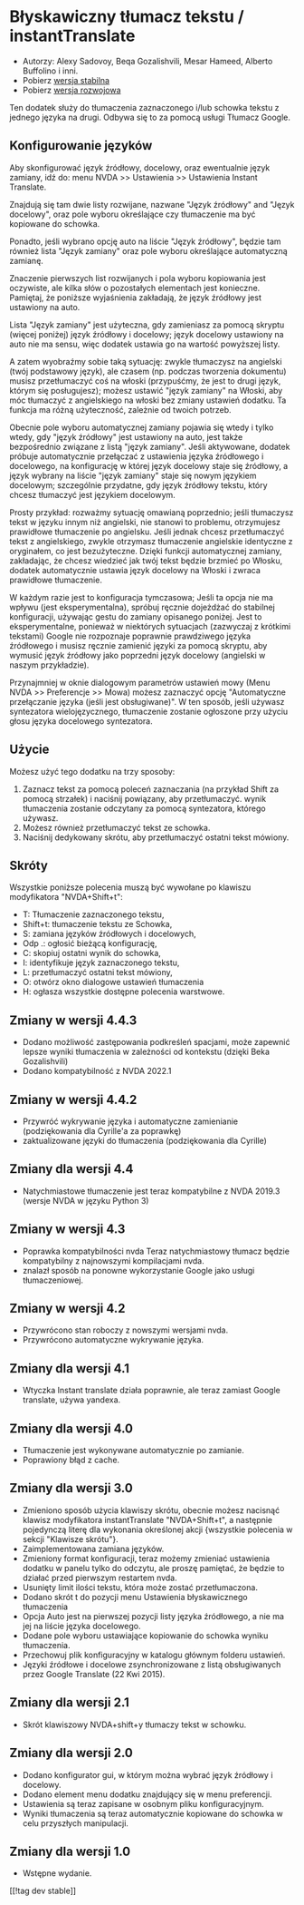 # Błyskawiczny tłumacz tekstu / instantTranslate #

* Autorzy: Alexy Sadovoy, Beqa Gozalishvili, Mesar Hameed, Alberto Buffolino
  i inni.
* Pobierz [wersja stabilna][1]
* Pobierz [wersja rozwojowa][2]

Ten dodatek służy do tłumaczenia zaznaczonego i/lub schowka tekstu z jednego
języka na drugi.  Odbywa się to za pomocą usługi Tłumacz Google.

## Konfigurowanie języków ##
Aby skonfigurować język źródłowy, docelowy, oraz ewentualnie język zamiany, idź do: menu NVDA >> Ustawienia >> Ustawienia Instant Translate.

Znajdują się tam dwie listy rozwijane, nazwane "Język źródłowy" and "Język
docelowy", oraz pole wyboru określające czy tłumaczenie ma być kopiowane do
schowka.

Ponadto, jeśli wybrano opcję auto na liście "Język źródłowy",  będzie tam
również lista "Język zamiany" oraz pole wyboru określające automatyczną
zamianę.

Znaczenie pierwszych list rozwijanych i pola wyboru kopiowania jest
oczywiste, ale kilka słów  o pozostałych elementach jest
konieczne. Pamiętaj, że poniższe wyjaśnienia zakładają, że język źródłowy
jest ustawiony na auto.

Lista "Język zamiany"  jest użyteczna, gdy zamieniasz za pomocą skryptu
(więcej poniżej) język źródłowy i docelowy; język docelowy ustawiony na auto
nie ma sensu, więc dodatek ustawia go na wartość powyższej listy.

A zatem wyobraźmy sobie taką sytuację: zwykle tłumaczysz na angielski (twój
podstawowy język), ale czasem (np. podczas tworzenia dokumentu) musisz
przetłumaczyć coś na włoski (przypuśćmy, że jest to drugi język, którym się
posługujesz); możesz ustawić "język zamiany" na Włoski, aby móc tłumaczyć z
angielskiego na włoski bez zmiany ustawień dodatku. Ta funkcja ma różną
użyteczność, zależnie od twoich potrzeb.

Obecnie pole wyboru automatycznej zamiany pojawia się wtedy i tylko wtedy,
gdy "język źródłowy"  jest ustawiony na auto, jest także bezpośrednio
związane z listą "język zamiany". Jeśli aktywowane, dodatek próbuje
automatycznie przełączać z ustawienia języka źródłowego i docelowego, na
konfigurację w której język docelowy staje się źródłowy, a język wybrany na
liście "język zamiany" staje się nowym językiem docelowym; szczególnie
przydatne, gdy język źródłowy tekstu, który chcesz tłumaczyć jest językiem
docelowym.

Prosty przykład: rozważmy sytuację omawianą poprzednio; jeśli tłumaczysz
tekst w języku innym niż angielski, nie stanowi to problemu, otrzymujesz
prawidłowe tłumaczenie po angielsku. Jeśli jednak chcesz przetłumaczyć tekst
z angielskiego, zwykle otrzymasz tłumaczenie angielskie identyczne z
oryginałem, co jest bezużyteczne. Dzięki funkcji automatycznej zamiany,
zakładając, że chcesz wiedzieć jak twój tekst będzie brzmieć po Włosku,
dodatek automatycznie ustawia język docelowy na Włoski i zwraca prawidłowe
tłumaczenie.

W każdym razie jest to konfiguracja tymczasowa; Jeśli ta opcja nie ma wpływu
(jest eksperymentalna), spróbuj ręcznie dojeżdżać do stabilnej konfiguracji,
używając gestu do zamiany opisanego poniżej. Jest to eksperymentalne,
ponieważ w niektórych sytuacjach (zazwyczaj z krótkimi tekstami) Google nie
rozpoznaje poprawnie prawdziwego języka źródłowego i musisz ręcznie zamienić
języki za pomocą skryptu, aby wymusić język źródłowy jako poprzedni język
docelowy (angielski w naszym przykładzie).

Przynajmniej w oknie dialogowym parametrów ustawień mowy (Menu NVDA >> Preferencje >> Mowa) możesz zaznaczyć opcję "Automatyczne przełączanie języka (jeśli jest obsługiwane)". W ten sposób, jeśli używasz syntezatora wielojęzycznego, tłumaczenie zostanie ogłoszone przy użyciu głosu języka docelowego syntezatora.

## Użycie ##
Możesz użyć tego dodatku na trzy sposoby:

1. Zaznacz tekst za pomocą poleceń zaznaczania (na przykład Shift za pomocą
   strzałek) i naciśnij powiązany, aby przetłumaczyć. wynik tłumaczenia
   zostanie odczytany za pomocą syntezatora, którego używasz.
2. Możesz również przetłumaczyć tekst ze schowka.
3. Naciśnij dedykowany skrótu, aby przetłumaczyć ostatni tekst mówiony.

## Skróty ##
Wszystkie poniższe polecenia muszą być wywołane po klawiszu modyfikatora
"NVDA+Shift+t":

* T: Tłumaczenie zaznaczonego tekstu,
* Shift+t: tłumaczenie tekstu ze Schowka,
* S: zamiana języków źródłowych i docelowych,
* Odp .: ogłosić bieżącą konfigurację,
* C: skopiuj ostatni wynik do schowka,
* I: identyfikuje język zaznaczonego tekstu,
* L: przetłumaczyć ostatni tekst mówiony,
* O: otwórz okno dialogowe ustawień tłumaczenia
* H: ogłasza wszystkie dostępne polecenia warstwowe.

## Zmiany w wersji 4.4.3 ##
* Dodano możliwość zastępowania podkreśleń spacjami, może zapewnić lepsze
  wyniki tłumaczenia w zależności od kontekstu (dzięki Beka Gozalishvili)
* Dodano kompatybilność z NVDA 2022.1

## Zmiany w wersji 4.4.2 ##
* Przywróć wykrywanie języka i automatyczne zamienianie (podziękowania dla
  Cyrille'a za poprawkę)
* zaktualizowane języki do tłumaczenia (podziękowania dla Cyrille)

## Zmiany dla wersji 4.4 ##
* Natychmiastowe tłumaczenie jest teraz kompatybilne z NVDA 2019.3 (wersje
  NVDA w języku Python 3)

## Zmiany w wersji 4.3 ##
* Poprawka kompatybilności nvda Teraz natychmiastowy tłumacz będzie
  kompatybilny z najnowszymi kompilacjami nvda.
* znalazł sposób na ponowne wykorzystanie Google jako usługi tłumaczeniowej.

## Zmiany w wersji 4.2 ##
* Przywrócono stan roboczy z nowszymi wersjami nvda.
* Przywrócono automatyczne wykrywanie języka.

## Zmiany dla wersji 4.1 ##
* Wtyczka Instant translate działa poprawnie, ale teraz zamiast Google
  translate, używa yandexa.

## Zmiany dla wersji 4.0 ##
* Tłumaczenie jest wykonywane automatycznie po zamianie.
* Poprawiony błąd z cache.

## Zmiany dla wersji 3.0 ##
* Zmieniono sposób użycia klawiszy skrótu, obecnie możesz nacisnąć klawisz
  modyfikatora instantTranslate "NVDA+Shift+t",  a następnie pojedynczą
  literę dla wykonania określonej akcji {wszystkie polecenia w sekcji
  "Klawisze skrótu"}.
* Zaimplementowana zamiana języków.
* Zmieniony format konfiguracji, teraz możemy zmieniać ustawienia dodatku w
  panelu tylko do odczytu, ale proszę pamiętać, że będzie to działać przed
  pierwszym restartem nvda.
* Usunięty limit ilości tekstu, która może zostać przetłumaczona.
* Dodano skrót t do pozycji menu Ustawienia błyskawicznego tłumaczenia
* Opcja Auto jest na pierwszej pozycji listy języka źródłowego, a nie ma jej
  na liście języka docelowego.
* Dodane pole wyboru ustawiające kopiowanie do schowka wyniku tłumaczenia.
* Przechowuj plik konfiguracyjny w katalogu głównym folderu ustawień.
* Języki źródłowe i docelowe zsynchronizowane z listą obsługiwanych przez
  Google Translate (22 Kwi 2015).


## Zmiany dla wersji 2.1 ##
* Skrót klawiszowy NVDA+shift+y tłumaczy tekst w schowku.

## Zmiany dla wersji 2.0 ##
* Dodano konfigurator gui, w którym można wybrać język źródłowy i docelowy.
* Dodano element menu dodatku znajdujący się w menu preferencji.
* Ustawienia są teraz zapisane w osobnym pliku konfiguracyjnym.
* Wyniki tłumaczenia są teraz automatycznie kopiowane do schowka w celu
  przyszłych manipulacji.

## Zmiany dla wersji 1.0 ##
* Wstępne wydanie.


[[!tag dev stable]]

[1]: https://www.nvaccess.org/addonStore/legacy?file=instantTranslate

[2]: https://www.nvaccess.org/addonStore/legacy?file=it-dev
